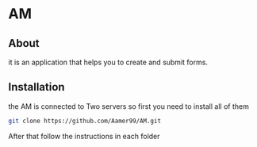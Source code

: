 
# AM
## About  
it is an application that helps you to create and submit forms.

## Installation 

the AM is connected to Two servers so first you need to install all of them 
```bash
git clone https://github.com/Aamer99/AM.git
```
After that follow the instructions in each folder 
